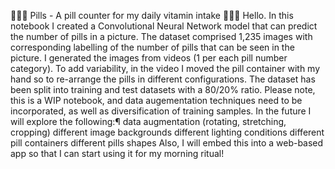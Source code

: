 💊💊💊 Pills - A pill counter for my daily vitamin intake 💊💊💊
Hello. In this notebook I created a Convolutional Neural Network model that can predict the number of pills in a picture. The dataset comprised 1,235 images with corresponding labelling of the number of pills that can be seen in the picture. I generated the images from videos (1 per each pill number category). To add variability, in the video I moved the pill container with my hand so to re-arrange the pills in different configurations. The dataset has been split into training and test datasets with a 80/20% ratio. Please note, this is a WIP notebook, and data augementation techniques need to be incorporated, as well as diversification of training samples. In the future I will explore the following:¶
data augmentation (rotating, stretching, cropping)
different image backgrounds
different lighting conditions
different pill containers
different pills shapes
Also, I will embed this into a web-based app so that I can start using it for my morning ritual!
